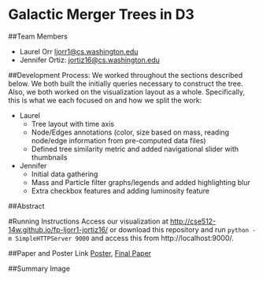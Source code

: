 Galactic Merger Trees in D3
===============

##Team Members
- Laurel Orr ljorr1@cs.washington.edu
- Jennifer Ortiz:  jortiz16@cs.washington.edu

##Development Process:
We worked throughout the sections described below. We both built the initially queries necessary to construct the tree. Also, we both worked on the visualization layout as a whole. Specifically, this is what we each focused on and how we split the work:

* Laurel
  * Tree layout with time axis
  * Node/Edges annotations (color, size based on mass, reading node/edge information from pre-computed data files)
  * Defined tree similarity metric and added navigational slider with thumbnails
* Jennifer
  * Initial data gathering
  * Mass and Particle filter graphs/legends and added highlighting blur
  * Extra checkbox features and adding luminosity feature

##Abstract

#Running Instructions
Access our visualization at http://cse512-14w.github.io/fp-ljorr1-jortiz16/ or download this repository and run `python -m SimpleHTTPServer 9000` and access this from http://localhost:9000/.

##Paper and Poster Link
[Poster](https://github.com/CSE512-14W/fp-ljorr1-jortiz16/raw/master/final/poster-ljorr1-jortiz16.pdf),
[Final Paper](https://github.com/CSE512-14W/fp-ljorr1-jortiz16/raw/master/final/paper-ljorr1-jortiz16.pdf) 

##Summary Image


